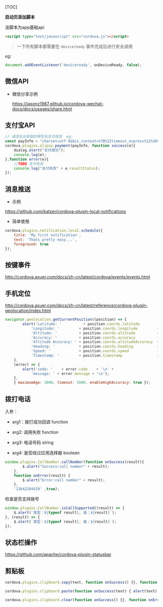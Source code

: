 [TOC]

**启动页添加脚本**

该脚本为app基础api

```html
<script type="text/javascript" src="cordova.js"></script>
```

> 一下所有脚本都需要在 `deviceready` 事件完成后进行安全调用

*eg:*

```js
document.addEventListener('deviceready', onDeviceReady, false);
```



## 微信API

* 微信分享示例

  https://jasonz1987.github.io/cordova-wechat-docs/docs/usages/share.html



## 支付宝API

```js
// 请求后台获取的带签名支付信息  eg: 
const payInfo = "charset=utf-8&biz_content=%7B%22timeout_express%22%3A%2230m%22%2C%22product_code%22%3A%22QUICK_MSECURITY_PAY%22%2C%22total_amount%22%3A%22100%22%2C%22subject%22%3A%221%22%2C%22body%22%3A%22%E6%88%91%E6%98%AF%E6%B5%8B%E8%AF%95%E6%95%B0%E6%8D%AE%22%2C%22out_trade_no%22%3A%220920175957-1871%22%7D&method=alipay.trade.app.pay&app_id=2016101300676096&sign_type=RSA2&version=1.0&timestamp=2016-07-29+16%3A55%3A53&sign=PYvn23%2FmpyB5Si%2BzaZvvfvQTVWudYO7phn8Lg2Nex36O1BeEbT1AsfR8zTgOPk47aZze%2FH%2BPCxRNPbKVBIs3Obd3WGohP8jOehqlvz1zjLMjdbgwBHZJIGmoAHUc7imrqgcxHGe5m%2B3fF8UCkWeM3qh4jf5FzV4aZOyBccJ1d3yrF4kRzdF4KlYojhTyUVzYh7dQdnUXa6SX5RtG5LlpBdUZfkl5gazm2yqGHf0AKLhvsgTqHziwZsjj8NXszbXy1oXDAnAFDpIPcrccIcn8uSTtG6yBzS3xFEIFKN5z%2BIp3QXs7DEF%2BMLZh5iz66C8AUnzj%2FlL5eVU1TlBeV5XBSA%3D%3D";
cordova.plugins.alipay.payment(payInfo, function success(e){
    dialog.alert("支付成功");
    console.log(e);
},function error(e){
    //TODO 支付失败
    console.log("支付失败" + e.resultStatus);
});
```



## 消息推送

* 示例

https://github.com/katzer/cordova-plugin-local-notifications

* 简单使用

```js
cordova.plugins.notification.local.schedule({
    title: 'My first notification',
    text: 'Thats pretty easy...',
    foreground: true
});
```



## 按键事件

http://cordova.axuer.com/docs/zh-cn/latest/cordova/events/events.html



## 手机定位

http://cordova.axuer.com/docs/zh-cn/latest/reference/cordova-plugin-geolocation/index.html

```js
navigator.geolocation.getCurrentPosition((position) => {
        alert('Latitude: '          + position.coords.latitude          + '\n' +
            'Longitude: '         + position.coords.longitude         + '\n' +
            'Altitude: '          + position.coords.altitude          + '\n' +
            'Accuracy: '          + position.coords.accuracy          + '\n' +
            'Altitude Accuracy: ' + position.coords.altitudeAccuracy  + '\n' +
            'Heading: '           + position.coords.heading           + '\n' +
            'Speed: '             + position.coords.speed             + '\n' +
            'Timestamp: '         + position.timestamp                + '\n');
    },
    (error) => {
        alert('code: '    + error.code    + '\n' +
            'message: ' + error.message + '\n');
    },
    { maximumAge: 3000, timeout: 5000, enableHighAccuracy: true });
```



## 拨打电话

入参：

* arg1：拨打成功回调    function

* arg2:   调用失败   function 

* arg3:   电话号码   string

* arg4:   是否绕过应用选择器  boolean

```js
window.plugins.CallNumber.callNumber(function onSuccess(result){
        $.alert("Success:call number" + result);
    },
    function onError(result) {
        $.alert("Error:call number" + result);
    },
    '13642284429' ,true);
```



检查是否支持拨号

```js
window.plugins.CallNumber.isCallSupported((result) => {
    $.alert(`类型：${typeof result}, 值：${result}`);
}, (result) => {
    $.alert(`类型：${typeof result}, 值：${result}`);
});
```



## 状态栏操作

<https://github.com/apache/cordova-plugin-statusbar>



## 剪贴板

```js
cordova.plugins.clipboard.copy(text, function onSuccess() {}, function onError(){});

cordova.plugins.clipboard.paste(function onSuccess(text) { alert(text); }, function onError() {});

cordova.plugins.clipboard.clear(function onSuccess() {}, function onError() {});
```

